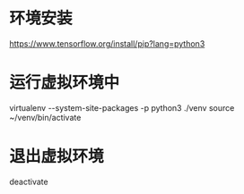 # 环境安装
https://www.tensorflow.org/install/pip?lang=python3

# 运行虚拟环境中
virtualenv --system-site-packages -p python3 ./venv
source ~/venv/bin/activate

# 退出虚拟环境
deactivate